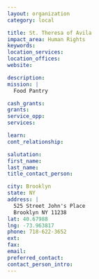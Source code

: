 ```yaml
---
layout: organization
category: local

title: St. Theresa of Avila
impact_area: Human Rights
keywords: 
location_services: 
location_offices: 
website: 

description: 
mission: |
  Food Pantry

cash_grants: 
grants: 
service_opp: 
services: 

learn: 
cont_relationship: 

salutation: 
first_name: 
last_name: 
title_contact_person: 

city: Brooklyn
state: NY
address: |
  525 Street John's Place     
  Brooklyn NY 11238
lat: 40.67988
lng: -73.963817
phone: 718-622-3652
ext: 
fax: 
email: 
preferred_contact: 
contact_person_intro: 
---
```

